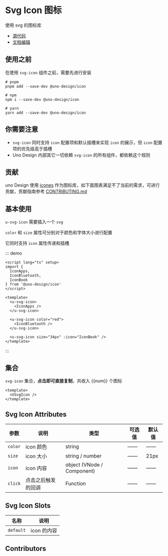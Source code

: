 # Svg Icon 图标

使用 svg 的图标库

- [源代码](https://github.com/zgsgs/uno-design/tree/master/packages/web-vue/svg-icon)
- [文档编辑](https://github.com/zgsgs/uno-design/blob/master/docs/components/svg-icon.md)

## 使用之前

在使用 `svg-icon` 组件之前，需要先进行安装

```shell
# pnpm
pnpm add --save-dev @uno-design/icon

# npm
npm i --save-dev @uno-design/icon

# yarn
yarn add --save-dev @uno-design/icon
```

## 你需要注意

- `svg-icon` 同时支持 `icon` 配置项和默认插槽来实现 `icon` 的展示，但 `icon` 配置项的优先级高于插槽
- Uno Design 内部其它一切依赖 `svg-icon` 的所有组件，都依赖这个规则

## 贡献

uno Design 使用 [icones](https://icones.js.org) 作为图标库，如下面图表满足不了当前的需求，可进行贡献，贡献指南参考 [CONTRIBUTING.md](https://github.com/zgsgs/uno-design/blob/master/packages/uno-icon/CONTRIBUTING.md)

## 基本使用

`u-svg-icon` 需要插入一个 `svg`

`color` 和 `size` 属性可分别对于颜色和字体大小进行配置

它同时支持 `icon` 属性传递和插槽

::: demo

```vue
<script lang="ts" setup>
import {
  IconApps,
  IconBluetooth,
  IconBook
} from '@uno-design/icon'
</script>

<template>
  <u-svg-icon>
    <IconApps />
  </u-svg-icon>

  <u-svg-icon color="red">
    <IconBluetooth />
  </u-svg-icon>

  <u-svg-icon size="34px" :icon="IconBook" />
</template>
```

:::

## 集合

`svg-icon` 集合，**点击即可直接复制**，共收入 {{num}} 个图标

```vue
<template>
  <USvgIcon />
</template>
```

## Svg Icon Attributes

| 参数    | 说明               | 类型                       | 可选值 | 默认值 |
| ------- | ------------------ | -------------------------- | ------ | ------ |
| `color` | icon 颜色          | string                     | ——     | ——     |
| `size`  | icon 大小          | string / number            | ——     | 21px   |
| `icon`  | icon 内容          | object (VNode / Component) | ——     | ——     |
| `click` | 点击之后触发的回调 | Function                   | ——     | ——     |

## Svg Icon Slots

| 名称      | 说明        |
| --------- | ----------- |
| `default` | icon 的内容 |

## Contributors

<a href="https://github.com/zgsgs" target="_blank">
  <u-avatar round src="https://avatars.githubusercontent.com/u/22882957?v=4" />
</a>

<script setup lang="ts">
import Svg from '@uno-design/icon'
import demo1Vue from './_demos/svg-icon/demo1.vue'
import demo2Vue from './_demos/svg-icon/demo2.vue'

const num = Object.keys(Svg).length
</script>

